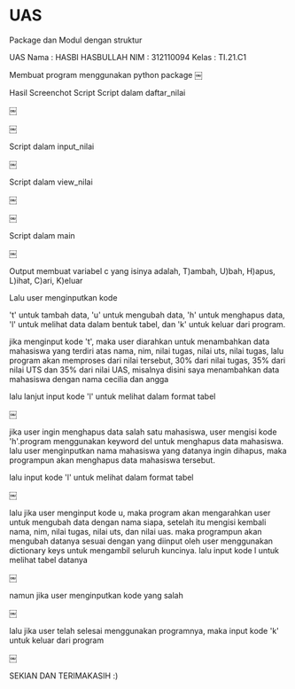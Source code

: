 # UAS
Package dan Modul dengan struktur

UAS
Nama : HASBI HASBULLAH
 NIM : 312110094
Kelas : TI.21.C1

Membuat program menggunakan python package
￼

Hasil Screenchot Script
Script dalam daftar_nilai

￼

￼

Script dalam input_nilai

￼

Script dalam view_nilai

￼

￼

Script dalam main

￼

Output
membuat variabel c yang isinya adalah, T)ambah, U)bah, H)apus, L)ihat, C)ari, K)eluar

Lalu user menginputkan kode

't' untuk tambah data, 'u' untuk mengubah data, 'h' untuk menghapus data, 'l' untuk melihat data dalam bentuk tabel, dan 'k' untuk keluar dari program.

jika menginput kode 't', maka user diarahkan untuk menambahkan data mahasiswa yang terdiri atas nama, nim, nilai tugas, nilai uts, nilai tugas, lalu program akan memproses dari nilai tersebut, 30% dari nilai tugas, 35% dari nilai UTS dan 35% dari nilai UAS, misalnya disini saya menambahkan data mahasiswa dengan nama cecilia dan angga

lalu lanjut input kode 'l' untuk melihat dalam format tabel

￼

jika user ingin menghapus data salah satu mahasiswa, user mengisi kode 'h'.program menggunakan keyword del untuk menghapus data mahasiswa. lalu user menginputkan nama mahasiswa yang datanya ingin dihapus, maka programpun akan menghapus data mahasiswa tersebut.

lalu input kode 'l' untuk melihat dalam format tabel

￼

lalu jika user menginput kode u, maka program akan mengarahkan user untuk mengubah data dengan nama siapa, setelah itu mengisi kembali nama, nim, nilai tugas, nilai uts, dan nilai uas. maka programpun akan mengubah datanya sesuai dengan yang diinput oleh user menggunakan dictionary keys untuk mengambil seluruh kuncinya. lalu input kode l untuk melihat tabel datanya

￼

namun jika user menginputkan kode yang salah

￼

lalu jika user telah selesai menggunakan programnya, maka input kode 'k' untuk keluar dari program

￼

SEKIAN DAN TERIMAKASIH :)

